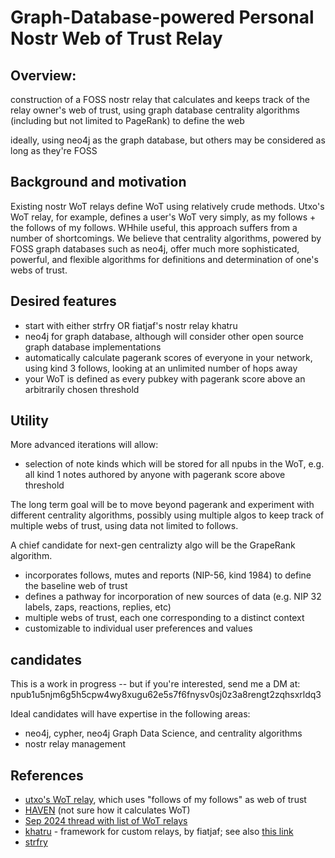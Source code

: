 Graph-Database-powered Personal Nostr Web of Trust Relay
=====

## Overview: 

construction of a FOSS nostr relay that calculates and keeps track of the relay owner's web of trust, using graph database centrality algorithms (including but not limited to PageRank) to define the web

ideally, using neo4j as the graph database, but others may be considered as long as they're FOSS

## Background and motivation

Existing nostr WoT relays define WoT using relatively crude methods. Utxo's WoT relay, for example, defines a user's WoT very simply, as my follows + the follows of my follows. WHhile useful, this approach suffers from a number of shortcomings. We believe that centrality algorithms, powered by FOSS graph databases such as neo4j, offer much more sophisticated, powerful, and flexible algorithms for definitions and determination of one's webs of trust.

## Desired features

- start with either strfry OR fiatjaf's nostr relay khatru
- neo4j for graph database, although will consider other open source graph database implementations
- automatically calculate pagerank scores of everyone in your network, using kind 3 follows, looking at an unlimited number of hops away
- your WoT is defined as every pubkey with pagerank score above an arbitrarily chosen threshold

## Utility

More advanced iterations will allow:
- selection of note kinds which will be stored for all npubs in the WoT, e.g. all kind 1 notes authored by anyone with pagerank score above threshold

The long term goal will be to move beyond pagerank and experiment with different centrality algorithms, possibly using multiple algos to keep track of multiple webs of trust, using data not limited to follows. 

A chief candidate for next-gen centralizty algo will be the GrapeRank algorithm.
- incorporates follows, mutes and reports (NIP-56, kind 1984) to define the baseline web of trust
- defines a pathway for incorporation of new sources of data (e.g. NIP 32 labels, zaps, reactions, replies, etc)
- multiple webs of trust, each one corresponding to a distinct context
- customizable to individual user preferences and values

## candidates

This is a work in progress -- but if you're interested, send me a DM at: npub1u5njm6g5h5cpw4wy8xugu62e5s7f6fnysv0sj0z3a8rengt2zqhsxrldq3 

Ideal candidates will have expertise in the following areas:
- neo4j, cypher, neo4j Graph Data Science, and centrality algorithms
- nostr relay management

## References

- [utxo's WoT relay](https://github.com/bitvora/wot-relay), which uses "follows of my follows" as web of trust
- [HAVEN](https://github.com/bitvora/haven) (not sure how it calculates WoT)
- [Sep 2024 thread with list of WoT relays](https://nostr.cxplay.org/nevent1qqszl5x33zks8k2wh2eh6c7kncphjsngc0kz4ktfueje9drm3d47wxgpz4mhxue69uhkummnw3ezummcw3ezuer9wchsygplwuxkt5a8vj5utj6s8tsj8e3wcavc45p4mqmw92qs7wrh5azmyspsgqqqqqqsxa6gcy)
- [khatru](https://github.com/fiatjaf/khatru) - framework for custom relays, by fiatjaf; see also [this link](https://khatru.nostr.technology/)
- [strfry](https://github.com/hoytech/strfry)
